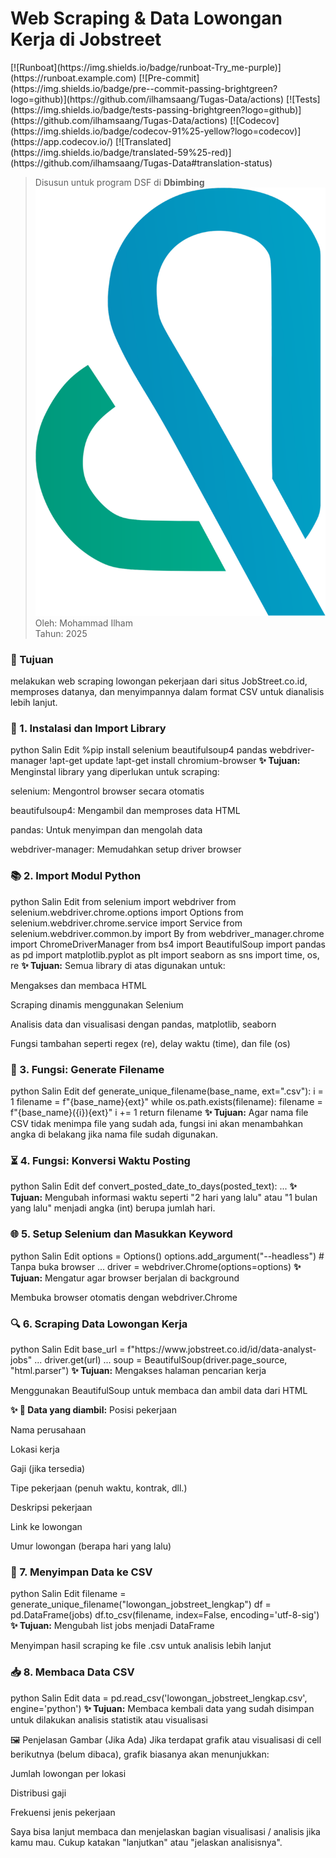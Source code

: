 <h1><strong>Web Scraping & Data Lowongan Kerja di Jobstreet</strong></h1>
[![Runboat](https://img.shields.io/badge/runboat-Try_me-purple)](https://runboat.example.com)
[![Pre-commit](https://img.shields.io/badge/pre--commit-passing-brightgreen?logo=github)](https://github.com/ilhamsaang/Tugas-Data/actions)
[![Tests](https://img.shields.io/badge/tests-passing-brightgreen?logo=github)](https://github.com/ilhamsaang/Tugas-Data/actions)
[![Codecov](https://img.shields.io/badge/codecov-91%25-yellow?logo=codecov)](https://app.codecov.io/)
[![Translated](https://img.shields.io/badge/translated-59%25-red)](https://github.com/ilhamsaang/Tugas-Data#translation-status)

> Disusun untuk program DSF di **Dbimbing** ![Dbimbing Logo](./Dbimbing%20Logo.png)
> Oleh: Mohammad Ilham  
> Tahun: 2025

<h3><strong>📌 Tujuan</strong></h3>
melakukan web scraping lowongan pekerjaan dari situs JobStreet.co.id, memproses datanya, dan menyimpannya dalam format CSV untuk dianalisis lebih lanjut.

<h3><strong>🧰 1. Instalasi dan Import Library</strong></h3>
python
Salin
Edit
%pip install selenium beautifulsoup4 pandas webdriver-manager
!apt-get update
!apt-get install chromium-browser
<strong>✨ Tujuan:</strong>
Menginstal library yang diperlukan untuk scraping:

selenium: Mengontrol browser secara otomatis

beautifulsoup4: Mengambil dan memproses data HTML

pandas: Untuk menyimpan dan mengolah data

webdriver-manager: Memudahkan setup driver browser

<h3><strong>📚 2. Import Modul Python</strong></h3>
python
Salin
Edit
from selenium import webdriver
from selenium.webdriver.chrome.options import Options
from selenium.webdriver.chrome.service import Service
from selenium.webdriver.common.by import By
from webdriver_manager.chrome import ChromeDriverManager
from bs4 import BeautifulSoup
import pandas as pd
import matplotlib.pyplot as plt
import seaborn as sns
import time, os, re
<strong>✨ Tujuan:</strong>
Semua library di atas digunakan untuk:

Mengakses dan membaca HTML

Scraping dinamis menggunakan Selenium

Analisis data dan visualisasi dengan pandas, matplotlib, seaborn

Fungsi tambahan seperti regex (re), delay waktu (time), dan file (os)

<h3><strong>🧩 3. Fungsi: Generate Filename</strong></h3>
python
Salin
Edit
def generate_unique_filename(base_name, ext=".csv"):
    i = 1
    filename = f"{base_name}{ext}"
    while os.path.exists(filename):
        filename = f"{base_name}({i}){ext}"
        i += 1
    return filename
<strong>✨ Tujuan:</strong>
Agar nama file CSV tidak menimpa file yang sudah ada, fungsi ini akan menambahkan angka di belakang jika nama file sudah digunakan.

<h3><strong>⏳ 4. Fungsi: Konversi Waktu Posting</strong></h3>
python
Salin
Edit
def convert_posted_date_to_days(posted_text):
    ...
<strong>✨ Tujuan:</strong>
Mengubah informasi waktu seperti "2 hari yang lalu" atau "1 bulan yang lalu" menjadi angka (int) berupa jumlah hari.

<h3><strong>🌐 5. Setup Selenium dan Masukkan Keyword</strong></h3>
python
Salin
Edit
options = Options()
options.add_argument("--headless")  # Tanpa buka browser
...
driver = webdriver.Chrome(options=options)
<strong>✨ Tujuan:</strong>
Mengatur agar browser berjalan di background

Membuka browser otomatis dengan webdriver.Chrome

<h3><strong>🔍 6. Scraping Data Lowongan Kerja</strong></h3>
python
Salin
Edit
base_url = f"https://www.jobstreet.co.id/id/data-analyst-jobs"
...
driver.get(url)
...
soup = BeautifulSoup(driver.page_source, "html.parser")
<strong>✨ Tujuan:</strong>
Mengakses halaman pencarian kerja

Menggunakan BeautifulSoup untuk membaca dan ambil data dari HTML

<strong>✨ 🔎 Data yang diambil:</strong>
Posisi pekerjaan

Nama perusahaan

Lokasi kerja

Gaji (jika tersedia)

Tipe pekerjaan (penuh waktu, kontrak, dll.)

Deskripsi pekerjaan

Link ke lowongan

Umur lowongan (berapa hari yang lalu)

<h3><strong>💾 7. Menyimpan Data ke CSV</strong></h3>
python
Salin
Edit
filename = generate_unique_filename("lowongan_jobstreet_lengkap")
df = pd.DataFrame(jobs)
df.to_csv(filename, index=False, encoding='utf-8-sig')
<strong>✨ Tujuan:</strong>
Mengubah list jobs menjadi DataFrame

Menyimpan hasil scraping ke file .csv untuk analisis lebih lanjut

<h3><strong>📥 8. Membaca Data CSV</strong></h3>
python
Salin
Edit
data = pd.read_csv('lowongan_jobstreet_lengkap.csv', engine='python')
<strong>✨ Tujuan:</strong>
Membaca kembali data yang sudah disimpan untuk dilakukan analisis statistik atau visualisasi

🖼️ Penjelasan Gambar (Jika Ada)
Jika terdapat grafik atau visualisasi di cell berikutnya (belum dibaca), grafik biasanya akan menunjukkan:

Jumlah lowongan per lokasi

Distribusi gaji

Frekuensi jenis pekerjaan

Saya bisa lanjut membaca dan menjelaskan bagian visualisasi / analisis jika kamu mau. Cukup katakan "lanjutkan" atau "jelaskan analisisnya". 